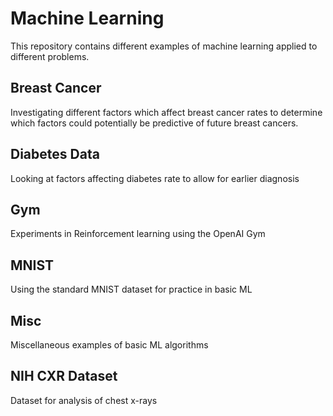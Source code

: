 # Machine Learning
This repository contains different examples of machine learning applied to different problems.

## Breast Cancer
Investigating different factors which affect breast cancer rates to determine which factors could potentially be predictive of future breast cancers.

## Diabetes Data
Looking at factors affecting diabetes rate to allow for earlier diagnosis

## Gym
Experiments in Reinforcement learning using the OpenAI Gym

## MNIST
Using the standard MNIST dataset for practice in basic ML

## Misc
Miscellaneous examples of basic ML algorithms

## NIH CXR Dataset
Dataset for analysis of chest x-rays
